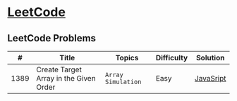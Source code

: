 # [LeetCode](https://leetcode.com/problemset/all/)

## LeetCode Problems

| #    | Title                                  | Topics               | Difficulty | Solution                                                                                        |
| ---- | -------------------------------------- | -------------------- | ---------- | ----------------------------------------------------------------------------------------------- |
| 1389 | Create Target Array in the Given Order | `Array` `Simulation` | Easy       | [JavaSript](https://github.com/facindito/leetcode-solutions/blob/master/Solutions/1389/1389.js) |
